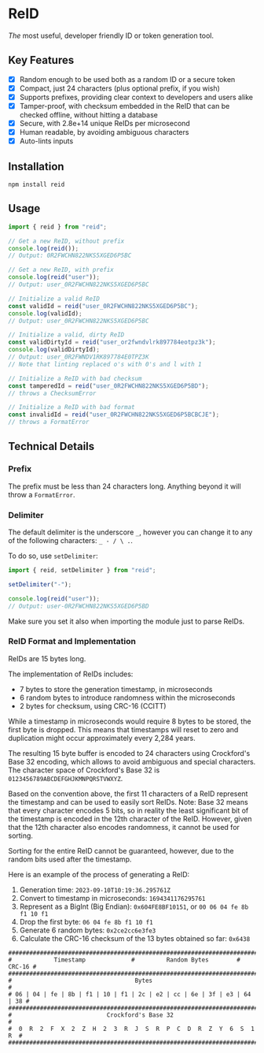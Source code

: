 # ReID

*The* most useful, developer friendly ID or token generation tool.

## Key Features

- [x] Random enough to be used both as a random ID or a secure token
- [x] Compact, just 24 characters (plus optional prefix, if you wish)
- [x] Supports prefixes, providing clear context to developers and users alike
- [x] Tamper-proof, with checksum embedded in the ReID that can be checked offline, without hitting a database
- [x] Secure, with 2.8e+14 unique ReIDs per microsecond
- [x] Human readable, by avoiding ambiguous characters
- [x] Auto-lints inputs

## Installation
```
npm install reid
```
## Usage
```typescript
import { reid } from "reid";

// Get a new ReID, without prefix
console.log(reid());
// Output: 0R2FWCHN822NKS5XGED6P5BC

// Get a new ReID, with prefix
console.log(reid("user"));
// Output: user_0R2FWCHN822NKS5XGED6P5BC

// Initialize a valid ReID
const validId = reid("user_0R2FWCHN822NKS5XGED6P5BC");
console.log(validId);
// Output: user_0R2FWCHN822NKS5XGED6P5BC

// Initialize a valid, dirty ReID
const validDirtyId = reid("user_or2fwndvlrk897784eotpz3k");
console.log(validDirtyId);
// Output: user_0R2FWNDV1RK897784E0TPZ3K
// Note that linting replaced o's with 0's and l with 1

// Initialize a ReID with bad checksum
const tamperedId = reid("user_0R2FWCHN822NKS5XGED6P5BD");
// throws a ChecksumError

// Initialize a ReID with bad format
const invalidId = reid("user_0R2FWCHN822NKS5XGED6P5BCBCJE");
// throws a FormatError
```
## Technical Details
### Prefix
The prefix must be less than 24 characters long. Anything beyond it will throw a `FormatError`.
### Delimiter
The default delimiter is the underscore `_`, however you can change it to any of the following characters: `_ - / \ .`.

To do so, use `setDelimiter`:
```typescript
import { reid, setDelimiter } from "reid";

setDelimiter("-");

console.log(reid("user"));
// Output: user-0R2FWCHN822NKS5XGED6P5BD
```

Make sure you set it also when importing the module just to parse ReIDs.

### ReID Format and Implementation
ReIDs are 15 bytes long.

The implementation of ReIDs includes:
- 7 bytes to store the generation timestamp, in microseconds
- 6 random bytes to introduce randomness within the microseconds
- 2 bytes for checksum, using CRC-16 (CCITT)

While a timestamp in microseconds would require 8 bytes to be stored, the first byte is dropped. This means that timestamps will reset to zero and duplication might occur approximately every 2,284 years.

The resulting 15 byte buffer is encoded to 24 characters using Crockford's Base 32 encoding, which allows to avoid ambiguous and special characters. The character space of Crockford's Base 32 is `0123456789ABCDEFGHJKMNPQRSTVWXYZ`.

Based on the convention above, the first 11 characters of a ReID represent the timestamp and can be used to easily sort ReIDs.
Note: Base 32 means that every character encodes 5 bits, so in reality the least significant bit of the timestamp is encoded in the 12th character of the ReID. However, given that the 12th character also encodes randomness, it cannot be used for sorting.

Sorting for the entire ReID cannot be guaranteed, however, due to the random bits used after the timestamp.

Here is an example of the process of generating a ReID:
1. Generation time: `2023-09-10T10:19:36.295761Z`
2. Convert to timestamp in microseconds: `1694341176295761`
3. Represent as a BigInt (Big Endian): `0x604FE8BF10151`, or `00 06 04 fe 8b f1 10 f1`
4. Drop the first byte: `06 04 fe 8b f1 10 f1`
5. Generate 6 random bytes: `0x2ce2cc6e3fe3`
6. Calculate the CRC-16 checksum of the 13 bytes obtained so far: `0x6438`

```
############################################################################
#            Timestamp             #         Random Bytes        #  CRC-16 #
############################################################################
#                                   Bytes                                  #
# 06 | 04 | fe | 8b | f1 | 10 | f1 | 2c | e2 | cc | 6e | 3f | e3 | 64 | 38 #
############################################################################
#                           Crockford's Base 32                            #
#  0  R  2  F  X  2  Z  H  2  3  R  J  S  R  P  C  D  R  Z  Y  6  S  1  R  #
############################################################################
```
